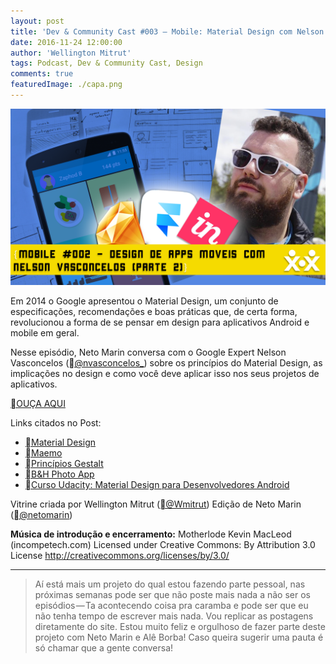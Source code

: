 ```yaml
---
layout: post
title: 'Dev & Community Cast #003 — Mobile: Material Design com Nelson Vasconcelos.'
date: 2016-11-24 12:00:00
author: 'Wellington Mitrut'
tags: Podcast, Dev & Community Cast, Design
comments: true
featuredImage: ./capa.png
---
```


![Capa](./capa.png)

Em 2014 o Google apresentou o Material Design, um conjunto de especificações, recomendações e boas práticas que, de certa forma, revolucionou a forma de se pensar em design para aplicativos Android e mobile em geral.

Nesse episódio, Neto Marin conversa com o Google Expert Nelson Vasconcelos (<a href="https://twitter.com/nvasconcelos_" target="_blank">@nvasconcelos\_</a>) sobre os princípios do Material Design, as implicações no design e como você deve aplicar isso nos seus projetos de aplicativos.

<a href="http://devcommunitycast.com.br/devcommunitycast-003-mobile-material-design/" target="_blank">OUÇA AQUI</a>

Links citados no Post:

- <a href="http://material.google.com/" target="_blank">Material Design</a>
- <a href="http://talk.maemo.org/" target="_blank">Maemo</a>
- <a href="http://www.howdesign.com/resources-education/online-design-courses-education/gestalt-theory-typography-design-principles/" target="_blank">Princípios Gestalt</a>
- <a href="https://play.google.com/store/apps/details?id=com.bhphoto" target="_blank">B&H Photo App</a>
- <a href="https://br.udacity.com/course/material-design-for-android-developers--ud862/" target="_blank">Curso Udacity: Material Design para Desenvolvedores Android</a>

Vitrine criada por Wellington Mitrut (<a href="https://twitter.com/Wmitrut" target="_blank">@Wmitrut</a>)
Edição de Neto Marin (<a href="https://twitter.com/netomarin" target="_blank">@netomarin</a>)

**Música de introdução e encerramento:**
Motherlode Kevin MacLeod (incompetech.com)
Licensed under Creative Commons: By Attribution 3.0 License
http://creativecommons.org/licenses/by/3.0/

---

> Aí está mais um projeto do qual estou fazendo parte pessoal, nas próximas semanas pode ser que não poste mais nada a não ser os episódios — Ta acontecendo coisa pra caramba e pode ser que eu não tenha tempo de escrever mais nada. Vou replicar as postagens diretamente do site. Estou muito feliz e orgulhoso de fazer parte deste projeto com Neto Marin e Alê Borba! Caso queira sugerir uma pauta é só chamar que a gente conversa!

